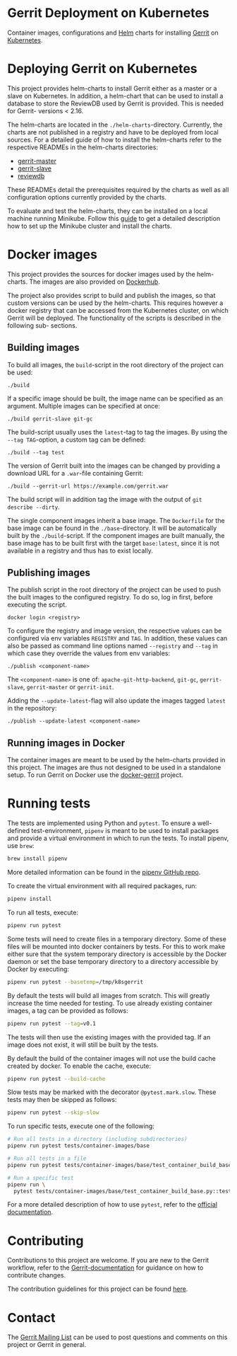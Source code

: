 # Gerrit Deployment on Kubernetes

Container images, configurations and [Helm](https://helm.sh/) charts for installing
[Gerrit](https://www.gerritcodereview.com/) on [Kubernetes](https://kubernetes.io/).

# Deploying Gerrit on Kubernetes

This project provides helm-charts to install Gerrit either as a master or a slave
on Kubernetes. In addition, a helm-chart that can be used to install a database
to store the ReviewDB used by Gerrit is provided. This is needed for Gerrit-
versions < 2.16.

The helm-charts are located in the `./helm-charts`-directory. Currently, the
charts are not published in a registry and have to be deployed from local
sources.
For a detailed guide of how to install the helm-charts refer to the respective
READMEs in the helm-charts directories:

- [gerrit-master](helm-charts/gerrit-master/README.md)
- [gerrit-slave](helm-charts/gerrit-slave/README.md)
- [reviewdb](helm-charts/reviewdb/README.md)

These READMEs detail the prerequisites required by the charts as well as all
configuration options currently provided by the charts.

To evaluate and test the helm-charts, they can be installed on a local machine
running Minikube. Follow this [guide](Documentation/minikube.md) to get a detailed
description how to set up the Minikube cluster and install the charts.

# Docker images

This project provides the sources for docker images used by the helm-charts. The
images are also provided on [Dockerhub](https://hub.docker.com/u/k8sgerrit).

The project also provides script to build and publish the images, so that custom
versions can be used by the helm-charts. This requires however a docker registry
that can be accessed from the Kubernetes cluster, on which Gerrit will be
deployed. The functionality of the scripts is described in the following sub-
sections.

## Building images

To build all images, the `build`-script in the root directory of the project can
be used:

```
./build
```

If a specific image should be built, the image name can be specified as an argument.
Multiple images can be specified at once:

```
./build gerrit-slave git-gc
```

The build-script usually uses the `latest`-tag to tag the images. By using the
`--tag TAG`-option, a custom tag can be defined:

```
./build --tag test
```

The version of Gerrit built into the images can be changed by providing a download
URL for a `.war`-file containing Gerrit:

```
./build --gerrit-url https://example.com/gerrit.war
```

The build script will in addition tag the image with the output of
`git describe --dirty`.

The single component images inherit a base image. The `Dockerfile` for the base
image can be found in the `./base`-directory. It will be
automatically built by the `./build`-script. If the component images are built
manually, the base image has to be built first with the target
`base:latest`, since it is not available in a registry and thus has
to exist locally.

## Publishing images

The publish script in the root directory of the project can be used to push the
built images to the configured registry. To do so, log in first, before executing
the script.

```
docker login <registry>
```

To configure the registry and image version, the respective values can be
configured via env variables `REGISTRY` and `TAG`. In addition, these values can
also be passed as command line options named `--registry` and `--tag` in which
case they override the values from env variables:

```
./publish <component-name>
```

The `<component-name>` is one of: `apache-git-http-backend`, `git-gc`,
`gerrit-slave`, `gerrit-master` or `gerrit-init`.

Adding the `--update-latest`-flag will also update the images tagged `latest` in
the repository:

```
./publish --update-latest <component-name>
```

## Running images in Docker

The container images are meant to be used by the helm-charts provided in this
project. The images are thus not designed to be used in a standalone setup. To
run Gerrit on Docker use the
[docker-gerrit](https://gerrit-review.googlesource.com/admin/repos/docker-gerrit)
project.

# Running tests

The tests are implemented using Python and `pytest`. To ensure a well-defined
test-environment, `pipenv` is meant to be used to install packages and provide a
virtual environment in which to run the tests. To install pipenv, use `brew`:

```sh
brew install pipenv
```

More detailed information can be found in the
[pipenv GitHub repo](https://github.com/pypa/pipenv).

To create the virtual environment with all required packages, run:

```sh
pipenv install
```

To run all tests, execute:

```sh
pipenv run pytest
```

Some tests will need to create files in a temporary directory. Some of these
files will be mounted into docker containers by tests. For this to work make
either sure that the system temporary directory is accessible by the Docker
daemon or set the base temporary directory to a directory accessible by Docker
by executing:

```sh
pipenv run pytest --basetemp=/tmp/k8sgerrit
```

By default the tests will build all images from scratch. This will greatly
increase the time needed for testing. To use already existing container images,
a tag can be provided as follows:

```sh
pipenv run pytest --tag=v0.1
```

The tests will then use the existing images with the provided tag. If an image
does not exist, it will still be built by the tests.

By default the build of the container images will not use the build cache
created by docker. To enable the cache, execute:

```sh
pipenv run pytest --build-cache
```

Slow tests may be marked with the decorator `@pytest.mark.slow`. These tests
may then be skipped as follows:

```sh
pipenv run pytest --skip-slow
```

To run specific tests, execute one of the following:

```sh
# Run all tests in a directory (including subdirectories)
pipenv run pytest tests/container-images/base

# Run all tests in a file
pipenv run pytest tests/container-images/base/test_container_build_base.py

# Run a specific test
pipenv run \
  pytest tests/container-images/base/test_container_build_base.py::test_build_base
```

For a more detailed description of how to use `pytest`, refer to the
[official documentation](https://docs.pytest.org/en/latest/contents.html).

# Contributing

Contributions to this project are welcome. If you are new to the Gerrit workflow,
refer to the [Gerrit-documentation](https://gerrit-review.googlesource.com/Documentation/intro-gerrit-walkthrough.html)
for guidance on how to contribute changes.

The contribution guidelines for this project can be found
[here](Documentation/developer-guide.md).

# Contact

The [Gerrit Mailing List](https://groups.google.com/forum/#!forum/repo-discuss)
can be used to post questions and comments on this project or Gerrit in general.
